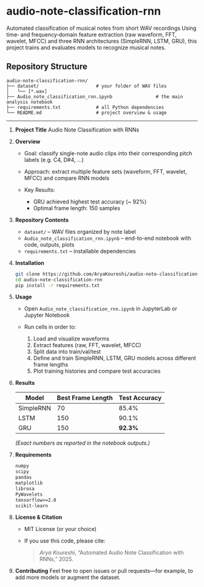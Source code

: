 # audio-note-classification-rnn
Automated classification of musical notes from short WAV recordings Using time‐ and frequency‐domain feature extraction (raw waveform, FFT, wavelet, MFCC) and three RNN architectures (SimpleRNN, LSTM, GRU), this project trains and evaluates models to recognize musical notes.


## Repository Structure

```
audio-note-classification-rnn/
├── dataset/                     # your folder of WAV files
│   └── [*.wav]
├── Audio_note_classification_rnn.ipynb                # the main analysis notebook
├── requirements.txt             # all Python dependencies
└── README.md                    # project overview & usage
```

---

1. **Project Title**
   Audio Note Classification with RNNs

2. **Overview**

   * Goal: classify single-note audio clips into their corresponding pitch labels (e.g. C4, D#4, …)
   * Approach: extract multiple feature sets (waveform, FFT, wavelet, MFCC) and compare RNN models
   * Key Results:

     * GRU achieved highest test accuracy (\~ 92%)
     * Optimal frame length: 150 samples

3. **Repository Contents**

   * `dataset/` – WAV files organized by note label
   * `Audio_note_classification_rnn.ipynb` – end-to-end notebook with code, outputs, plots
   * `requirements.txt` – installable dependencies

4. **Installation**

   ```bash
   git clone https://github.com/AryaKoureshi/audio-note-classification-rnn.git
   cd audio-note-classification-rnn
   pip install -r requirements.txt
   ```

5. **Usage**

   * Open `Audio_note_classification_rnn.ipynb` in JupyterLab or Jupyter Notebook
   * Run cells in order to:

     1. Load and visualize waveforms
     2. Extract features (raw, FFT, wavelet, MFCC)
     3. Split data into train/val/test
     4. Define and train SimpleRNN, LSTM, GRU models across different frame lengths
     5. Plot training histories and compare test accuracies

6. **Results**

   | Model     | Best Frame Length | Test Accuracy |
   | --------- | ----------------- | ------------- |
   | SimpleRNN | 70                | 85.4%         |
   | LSTM      | 150               | 90.1%         |
   | GRU       | 150               | **92.3%**     |

   *(Exact numbers as reported in the notebook outputs.)*

7. **Requirements**

   ```txt
   numpy
   scipy
   pandas
   matplotlib
   librosa
   PyWavelets
   tensorflow>=2.0
   scikit-learn
   ```

8. **License & Citation**

   * MIT License (or your choice)
   * If you use this code, please cite:

     > *Arya Koureshi*, “Automated Audio Note Classification with RNNs,” 2025.

9. **Contributing**
    Feel free to open issues or pull requests—for example, to add more models or augment the dataset.
